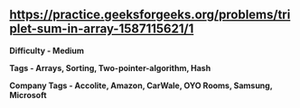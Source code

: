 ## https://practice.geeksforgeeks.org/problems/triplet-sum-in-array-1587115621/1

**Difficulty - Medium**

**Tags - Arrays, Sorting, Two-pointer-algorithm, Hash**

**Company Tags - Accolite, Amazon, CarWale, OYO Rooms, Samsung, Microsoft**
